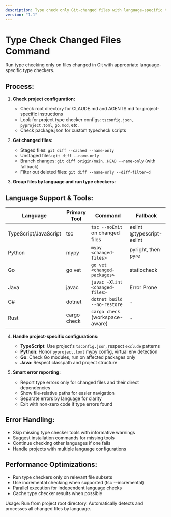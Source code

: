 ```yaml
---
description: Type check only Git-changed files with language-specific tools
version: "1.1"
---
```


# Type Check Changed Files Command

Run type checking only on files changed in Git with appropriate language-specific type checkers.

## Process:

1. **Check project configuration:**
   - Check root directory for CLAUDE.md and AGENTS.md for project-specific instructions
   - Look for project type checker configs: `tsconfig.json`, `pyproject.toml`, `go.mod`, etc.
   - Check package.json for custom typecheck scripts

2. **Get changed files:**
   - Staged files: `git diff --cached --name-only`
   - Unstaged files: `git diff --name-only`
   - Branch changes: `git diff origin/main..HEAD --name-only` (with fallback)
   - Filter out deleted files: `git diff --name-only --diff-filter=d`

3. **Group files by language and run type checkers:**

## Language Support & Tools:

| Language | Primary Tool | Command | Fallback |
|----------|--------------|---------|----------|
| TypeScript/JavaScript | tsc | `tsc --noEmit` on changed files | eslint @typescript-eslint |
| Python | mypy | `mypy <changed-files>` | pyright, then pyre |
| Go | go vet | `go vet <changed-packages>` | staticcheck |
| Java | javac | `javac -Xlint <changed-files>` | Error Prone |
| C# | dotnet | `dotnet build --no-restore` | - |
| Rust | cargo check | `cargo check` (workspace-aware) | - |

4. **Handle project-specific configurations:**
   - **TypeScript**: Use project's `tsconfig.json`, respect `exclude` patterns
   - **Python**: Honor `pyproject.toml` mypy config, virtual env detection
   - **Go**: Check Go modules, run on affected packages only
   - **Java**: Respect classpath and project structure

5. **Smart error reporting:**
   - Report type errors only for changed files and their direct dependencies
   - Show file-relative paths for easier navigation
   - Separate errors by language for clarity
   - Exit with non-zero code if type errors found

## Error Handling:
- Skip missing type checker tools with informative warnings
- Suggest installation commands for missing tools
- Continue checking other languages if one fails
- Handle projects with multiple language configurations

## Performance Optimizations:
- Run type checkers only on relevant file subsets
- Use incremental checking when supported (tsc --incremental)
- Parallel execution for independent language checks
- Cache type checker results when possible

Usage: Run from project root directory. Automatically detects and processes all changed files by language.
